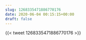 ```yaml
---
slug: 1268335471886770176
date: 2020-06-04 00:15:15+00:00
draft: false
---
```


{{< tweet 1268335471886770176 >}}
